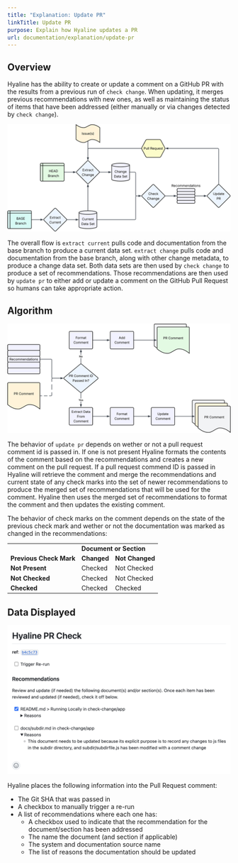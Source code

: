 ```yaml
---
title: "Explanation: Update PR"
linkTitle: Update PR
purpose: Explain how Hyaline updates a PR
url: documentation/explanation/update-pr
---
```

## Overview
Hyaline has the ability to create or update a comment on a GitHub PR with the results from a previous run of `check change`. When updating, it merges previous recommendations with new ones, as well as maintaining the status of items that have been addressed (either manually or via changes detected by `check change`).

![Overview](./_img/update-pr-overview.svg)

The overall flow is `extract current` pulls code and documentation from the base branch to produce a current data set. `extract change` pulls code and documentation from the base branch, along with other change metadata, to produce a change data set. Both data sets are then used by `check change` to produce a set of recommendations. Those recommendations are then used by `update pr` to either add or update a comment on the GitHub Pull Request so humans can take appropriate action.

## Algorithm
![Algorithm](./_img/update-pr-algorithm.svg)

The behavior of `update pr` depends on wether or not a pull request comment id is passed in. If one is not present Hyaline formats the contents of the comment based on the recommendations and creates a new comment on the pull request. If a pull request commend ID is passed in Hyaline will retrieve the comment and merge the recommendations and current state of any check marks into the set of newer recommendations to produce the merged set of recommendations that will be used for the comment. Hyaline then uses the merged set of recommendations to format the comment and then updates the existing comment.

The behavior of check marks on the comment depends on the state of the previous check mark and wether or not the documentation was marked as changed in the recommendations:

<table>
  <tr>
    <td></td>
    <td colspan="2"><b>Document or Section</b></td>
  </tr>
  <tr>
    <td><b>Previous Check Mark</b></td>
    <td><b>Changed</b></td>
    <td><b>Not Changed</b></td>
  </tr>
  <tr>
    <td><b>Not Present</b></td>
    <td>Checked</td>
    <td>Not Checked</td>
  </tr>
  <tr>
    <td><b>Not Checked</b></td>
    <td>Checked</td>
    <td>Not Checked</td>
  </tr>
  <tr>
    <td><b>Checked</b></td>
    <td>Checked</td>
    <td>Checked</td>
  </tr>
</table>

## Data Displayed
![Screenshot](./_img/update-pr-screenshot.png)

Hyaline places the following information into the Pull Request comment:

* The Git SHA that was passed in
* A checkbox to manually trigger a re-run
* A list of recommendations where each one has:
  * A checkbox used to indicate that the recommendation for the document/section has been addressed
  * The name the document (and section if applicable)
  * The system and documentation source name
  * The list of reasons the documentation should be updated